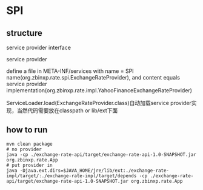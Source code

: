 # SPI

## structure

service provider interface

service provider

define a file in META-INF/services with name = SPI name(org.zbinxp.rate.spi.ExchangeRateProvider), and content equals service provider implementation(org.zbinxp.rate.impl.YahooFinanceExchangeRateProvider)

ServiceLoader.load(ExchangeRateProvider.class)自动加载service provider实现，当然代码需要放在classpath or lib/ext下面

## how to run

```shell
mvn clean package
# no provider
java -cp ./exchange-rate-api/target/exchange-rate-api-1.0-SNAPSHOT.jar org.zbinxp.rate.App
# put provider in
java -Djava.ext.dirs=$JAVA_HOME/jre/lib/ext:./exchange-rate-impl/target/:./exchange-rate-impl/target/depends -cp ./exchange-rate-api/target/exchange-rate-api-1.0-SNAPSHOT.jar org.zbinxp.rate.App
```

